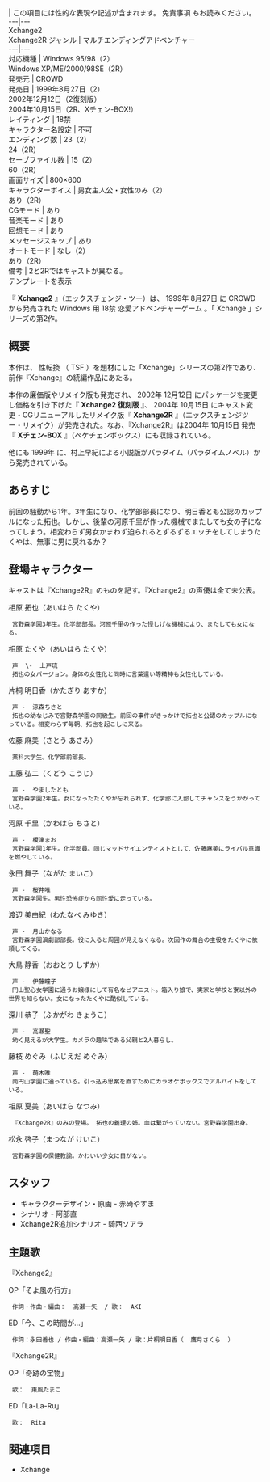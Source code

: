 |  この項目には性的な表現や記述が含まれます。  免責事項  もお読みください。  
---|---  
Xchange2  
Xchange2R  ジャンル  |  マルチエンディングアドベンチャー   
---|---  
対応機種  |  Windows 95/98（2）   
Windows XP/ME/2000/98SE（2R）  
発売元  |  CROWD   
発売日  |  1999年8月27日（2）   
2002年12月12日（2復刻版）  
2004年10月15日（2R、Xチェン-BOX!）  
レイティング  |  18禁   
キャラクター名設定  |  不可   
エンディング数  |  23（2）   
24（2R）  
セーブファイル数  |  15（2）   
60（2R）  
画面サイズ  |  800×600   
キャラクターボイス  |  男女主人公・女性のみ（2）   
あり（2R）  
CGモード  |  あり   
音楽モード  |  あり   
回想モード  |  あり   
メッセージスキップ  |  あり   
オートモード  |  なし（2）   
あり（2R）  
備考  |  2と2Rではキャストが異なる。   
テンプレートを表示  
  
『 **Xchange2** 』（エックスチェンジ・ツー）は、  1999年  8月27日  に  CROWD  から発売された  Windows  用
18禁  恋愛アドベンチャーゲーム  。「  Xchange  」シリーズの第2作。

##  概要  

本作は、  性転換  （  TSF  ）を題材にした「Xchange」シリーズの第2作であり、前作『Xchange』の続編作品にあたる。

本作の廉価版やリメイク版も発売され、  2002年  12月12日  にパッケージを変更し価格を引き下げた『 **Xchange2 復刻版** 』、
2004年  10月15日  にキャスト変更・CGリニューアルしたリメイク版『 **Xchange2R**
』（エックスチェンジツー・リメイク）が発売された。なお、『Xchange2R』は2004年  10月15日  発売『 **Xチェン-BOX**
』（ペケチェンボックス）にも収録されている。

他にも  1999年  に、村上早紀による小説版がパラダイム（パラダイムノベル）から発売されている。

##  あらすじ  

前回の騒動から1年。3年生になり、化学部部長になり、明日香とも公認のカップルになった拓也。しかし、後輩の河原千里が作った機械でまたしても女の子になってしまう。相変わらず男女かまわず迫られるとずるずるエッチをしてしまうたくやは、無事に男に戻れるか？

##  登場キャラクター  

キャストは『Xchange2R』のものを記す。『Xchange2』の声優は全て未公表。

相原 拓也（あいはら たくや）

     宮野森学園3年生。化学部部長。河原千里の作った怪しげな機械により、またしても女になる。 
相原 たくや（あいはら たくや）

     声  \-  上戸琉 
     拓也の女バージョン。身体の女性化と同時に言葉遣い等精神も女性化している。 
片桐 明日香（かたぎり あすか）

     声 -  涼森ちさと 
     拓也の幼なじみで宮野森学園の同級生。前回の事件がきっかけで拓也と公認のカップルになっている。相変わらず毎朝、拓也を起こしに来る。 
佐藤 麻美（さとう あさみ）

     薬科大学生。化学部前部長。 
工藤 弘二（くどう こうじ）

     声 -  やましたとも 
     宮野森学園2年生。女になったたくやが忘れられず、化学部に入部してチャンスをうかがっている。 
河原 千里（かわはら ちさと）

     声 -  榎津まお 
     宮野森学園1年生。化学部員。同じマッドサイエンティストとして、佐藤麻美にライバル意識を燃やしている。 
永田 舞子（ながた まいこ）

     声 -  桜井唯 
     宮野森学園生。男性恐怖症から同性愛に走っている。 
渡辺 美由紀（わたなべ みゆき）

     声 -  月山かなる 
     宮野森学園演劇部部長。役に入ると周囲が見えなくなる。次回作の舞台の主役をたくやに依頼してくる。 
大鳥 静香（おおとり しずか）

     声 -  伊藤瞳子 
     円山聖心女学園に通うお嬢様にして有名なピアニスト。箱入り娘で、実家と学校と寮以外の世界を知らない。女になったたくやに酷似している。 
深川 恭子（ふかがわ きょうこ）

     声 -  高瀬聖 
     幼く見えるが大学生。カメラの趣味である父親と2人暮らし。 
藤枝 めぐみ（ふじえだ めぐみ）

     声 -  萌木唯 
     南円山学園に通っている。引っ込み思案を直すためにカラオケボックスでアルバイトをしている。 
相原 夏美（あいはら なつみ）

     『Xchange2R』のみの登場。 拓也の義理の姉。血は繋がっていない。宮野森学園出身。 
松永 啓子（まつなが けいこ）

     宮野森学園の保健教諭。かわいい少女に目がない。 

##  スタッフ  

  * キャラクターデザイン・原画 - 赤碕やすま 
  * シナリオ - 阿部直 
  * Xchange2R追加シナリオ - 騎西ソアラ 

##  主題歌  

『Xchange2』

OP「そよ風の行方」

     作詞・作曲・編曲：  高瀬一矢  / 歌：  AKI 
ED「今、この時間が…」

     作詞：永田善也 / 作曲・編曲：高瀬一矢 / 歌：片桐明日香（  鷹月さくら  ） 

『Xchange2R』

OP「奇跡の宝物」

     歌：  東風たまこ 
ED「La-La-Ru」

     歌：  Rita 

##  関連項目  

  * Xchange 

